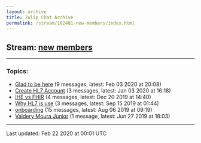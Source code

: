 ```yaml
---
layout: archive
title: Zulip Chat Archive
permalink: /stream/102481-new-members/index.html
---
```


## Stream: [new members](https://hl7webmaster.github.io/zulip-hl7-org/stream/102481-new-members/index.html)
---

### Topics:

* [Glad to be here](topic/Glad.20to.20be.20here.html) (9 messages, latest: Feb 03 2020 at 20:08)
* [Create HL7 Account](topic/Create.20HL7.20Account.html) (3 messages, latest: Jan 03 2020 at 16:18)
* [IHE vs FHIR](topic/IHE.20vs.20FHIR.html) (4 messages, latest: Dec 20 2019 at 14:40)
* [Why HL7 is use](topic/Why.20HL7.20is.20use.html) (3 messages, latest: Sep 15 2019 at 01:44)
* [onboarding](topic/onboarding.html) (15 messages, latest: Aug 06 2019 at 09:19)
* [Valdery Moura Junior](topic/Valdery.20Moura.20Junior.html) (1 message, latest: Jun 27 2019 at 18:03)

<hr><p>Last updated: Feb 22 2020 at 00:01 UTC</p>